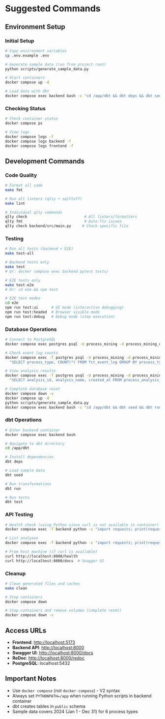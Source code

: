 # Suggested Commands

## Environment Setup

### Initial Setup

```bash
# Copy environment variables
cp .env.example .env

# Generate sample data (run from project root)
python scripts/generate_sample_data.py

# Start containers
docker compose up -d

# Load data with dbt
docker compose exec backend bash -c "cd /app/dbt && dbt deps && dbt seed && dbt run"
```

### Checking Status

```bash
# Check container status
docker compose ps

# View logs
docker compose logs -f
docker compose logs backend -f
docker compose logs frontend -f
```

## Development Commands

### Code Quality

```bash
# Format all code
make fmt

# Run all linters (qlty + sqlfluff)
make lint

# Individual qlty commands
qlty check                          # All linters/formatters
qlty fmt                            # Auto-fix issues
qlty check backend/src/main.py     # Check specific file
```

### Testing

```bash
# Run all tests (backend + E2E)
make test-all

# Backend tests only
make test
# Or: docker compose exec backend pytest tests/

# E2E tests only
make test-e2e
# Or: cd e2e && npm test

# E2E test modes
cd e2e
npm run test:ui      # UI mode (interactive debugging)
npm run test:headed  # Browser visible mode
npm run test:debug   # Debug mode (step execution)
```

### Database Operations

```bash
# Connect to PostgreSQL
docker compose exec postgres psql -U process_mining -d process_mining_db

# Check event log counts
docker compose exec -T postgres psql -U process_mining -d process_mining_db -c \
  "SELECT process_type, COUNT(*) FROM fct_event_log GROUP BY process_type;"

# View analysis results
docker compose exec -T postgres psql -U process_mining -d process_mining_db -c \
  "SELECT analysis_id, analysis_name, created_at FROM process_analysis_results;"

# Complete database reset
docker compose down -v
docker compose up -d
python scripts/generate_sample_data.py
docker compose exec backend bash -c "cd /app/dbt && dbt seed && dbt run"
```

### dbt Operations

```bash
# Enter backend container
docker compose exec backend bash

# Navigate to dbt directory
cd /app/dbt

# Install dependencies
dbt deps

# Load sample data
dbt seed

# Run transformations
dbt run

# Run tests
dbt test
```

### API Testing

```bash
# Health check (using Python since curl is not available in container)
docker compose exec -T backend python -c "import requests; print(requests.get('http://localhost:8000/health').json())"

# List analyses
docker compose exec -T backend python -c "import requests; print(requests.get('http://localhost:8000/process/analyses').json())"

# From host machine (if curl is available)
curl http://localhost:8000/health
curl http://localhost:8000/docs  # Swagger UI
```

### Cleanup

```bash
# Clean generated files and caches
make clean

# Stop containers
docker compose down

# Stop containers and remove volumes (complete reset)
docker compose down -v
```

## Access URLs

- **Frontend**: <http://localhost:5173>
- **Backend API**: <http://localhost:8000>
- **Swagger UI**: <http://localhost:8000/docs>
- **ReDoc**: <http://localhost:8000/redoc>
- **PostgreSQL**: localhost:5432

## Important Notes

- Use `docker compose` (not `docker-compose`) - V2 syntax
- Always set `PYTHONPATH=/app` when running Python scripts in backend container
- dbt creates tables in `public` schema
- Sample data covers 2024 (Jan 1 - Dec 31) for 6 process types
